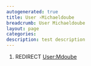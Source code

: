 ```yaml
---
autogenerated: true
title: User ›Michaeldoube
breadcrumb: User Michaeldoube
layout: page
categories: 
description: test description
---
```


1.  REDIRECT [User:Mdoube](User_Mdoube)
